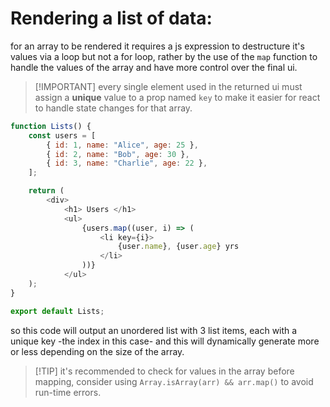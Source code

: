 <!-- @format -->

# Rendering a list of data:

for an array to be rendered it requires a js expression to destructure it's values via a loop but not a for loop, rather by the use of the `map` function to handle the values of the array and have more control over the final ui.

> [!IMPORTANT] every single element used in the returned ui must assign a **unique** value to a prop named `key` to make it easier for react to handle state changes for that array.

```javascript
function Lists() {
	const users = [
		{ id: 1, name: "Alice", age: 25 },
		{ id: 2, name: "Bob", age: 30 },
		{ id: 3, name: "Charlie", age: 22 },
	];

	return (
		<div>
			<h1> Users </h1>
			<ul>
				{users.map((user, i) => (
					<li key={i}>
						{user.name}, {user.age} yrs
					</li>
				))}
			</ul>
	);
}

export default Lists;
```

so this code will output an unordered list with 3 list items, each with a unique key -the index in this case- and this will dynamically generate more or less depending on the size of the array.

> [!TIP] it's recommended to check for values in the array before mapping, consider using `Array.isArray(arr) && arr.map()` to avoid run-time errors.
